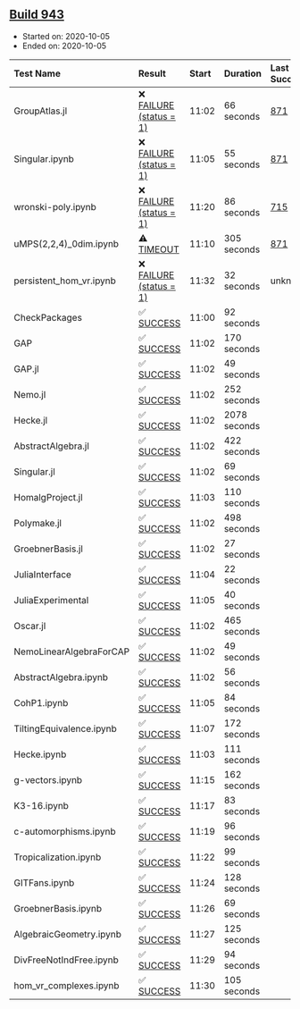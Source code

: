 ## [Build 943](https://oscarci.mathematik.uni-kl.de/job/oscar-stable/943/)

* Started on: 2020-10-05
* Ended on: 2020-10-05

| Test Name    | Result | Start | Duration | Last Success | First Failure |
|:-------------|:-------|:------|:---------|:-------------|:--------------|
| GroupAtlas.jl | ❌ [FAILURE (status = 1)](https://oscarci.mathematik.uni-kl.de/job/oscar-stable/943/artifact/logs/build-943/GroupAtlas.jl.log) | 11:02 | 66 seconds | [871](https://oscarci.mathematik.uni-kl.de/job/oscar-stable/871/) | [872](https://oscarci.mathematik.uni-kl.de/job/oscar-stable/872/) |
| Singular.ipynb | ❌ [FAILURE (status = 1)](https://oscarci.mathematik.uni-kl.de/job/oscar-stable/943/artifact/logs/build-943/Singular.ipynb.log) | 11:05 | 55 seconds | [871](https://oscarci.mathematik.uni-kl.de/job/oscar-stable/871/) | [872](https://oscarci.mathematik.uni-kl.de/job/oscar-stable/872/) |
| wronski-poly.ipynb | ❌ [FAILURE (status = 1)](https://oscarci.mathematik.uni-kl.de/job/oscar-stable/943/artifact/logs/build-943/wronski-poly.ipynb.log) | 11:20 | 86 seconds | [715](https://oscarci.mathematik.uni-kl.de/job/oscar-stable/715/) | [716](https://oscarci.mathematik.uni-kl.de/job/oscar-stable/716/) |
| uMPS(2,2,4)_0dim.ipynb | ⚠ [TIMEOUT](https://oscarci.mathematik.uni-kl.de/job/oscar-stable/943/artifact/logs/build-943/uMPS-2-2-4-_0dim.ipynb.log) | 11:10 | 305 seconds | [871](https://oscarci.mathematik.uni-kl.de/job/oscar-stable/871/) | [872](https://oscarci.mathematik.uni-kl.de/job/oscar-stable/872/) |
| persistent_hom_vr.ipynb | ❌ [FAILURE (status = 1)](https://oscarci.mathematik.uni-kl.de/job/oscar-stable/943/artifact/logs/build-943/persistent_hom_vr.ipynb.log) | 11:32 | 32 seconds | unknown | unknown |
| CheckPackages | ✅ [SUCCESS](https://oscarci.mathematik.uni-kl.de/job/oscar-stable/943/artifact/logs/build-943/CheckPackages.log) | 11:00 | 92 seconds |  |  |
| GAP | ✅ [SUCCESS](https://oscarci.mathematik.uni-kl.de/job/oscar-stable/943/artifact/logs/build-943/GAP.log) | 11:02 | 170 seconds |  |  |
| GAP.jl | ✅ [SUCCESS](https://oscarci.mathematik.uni-kl.de/job/oscar-stable/943/artifact/logs/build-943/GAP.jl.log) | 11:02 | 49 seconds |  |  |
| Nemo.jl | ✅ [SUCCESS](https://oscarci.mathematik.uni-kl.de/job/oscar-stable/943/artifact/logs/build-943/Nemo.jl.log) | 11:02 | 252 seconds |  |  |
| Hecke.jl | ✅ [SUCCESS](https://oscarci.mathematik.uni-kl.de/job/oscar-stable/943/artifact/logs/build-943/Hecke.jl.log) | 11:02 | 2078 seconds |  |  |
| AbstractAlgebra.jl | ✅ [SUCCESS](https://oscarci.mathematik.uni-kl.de/job/oscar-stable/943/artifact/logs/build-943/AbstractAlgebra.jl.log) | 11:02 | 422 seconds |  |  |
| Singular.jl | ✅ [SUCCESS](https://oscarci.mathematik.uni-kl.de/job/oscar-stable/943/artifact/logs/build-943/Singular.jl.log) | 11:02 | 69 seconds |  |  |
| HomalgProject.jl | ✅ [SUCCESS](https://oscarci.mathematik.uni-kl.de/job/oscar-stable/943/artifact/logs/build-943/HomalgProject.jl.log) | 11:03 | 110 seconds |  |  |
| Polymake.jl | ✅ [SUCCESS](https://oscarci.mathematik.uni-kl.de/job/oscar-stable/943/artifact/logs/build-943/Polymake.jl.log) | 11:02 | 498 seconds |  |  |
| GroebnerBasis.jl | ✅ [SUCCESS](https://oscarci.mathematik.uni-kl.de/job/oscar-stable/943/artifact/logs/build-943/GroebnerBasis.jl.log) | 11:02 | 27 seconds |  |  |
| JuliaInterface | ✅ [SUCCESS](https://oscarci.mathematik.uni-kl.de/job/oscar-stable/943/artifact/logs/build-943/JuliaInterface.log) | 11:04 | 22 seconds |  |  |
| JuliaExperimental | ✅ [SUCCESS](https://oscarci.mathematik.uni-kl.de/job/oscar-stable/943/artifact/logs/build-943/JuliaExperimental.log) | 11:05 | 40 seconds |  |  |
| Oscar.jl | ✅ [SUCCESS](https://oscarci.mathematik.uni-kl.de/job/oscar-stable/943/artifact/logs/build-943/Oscar.jl.log) | 11:02 | 465 seconds |  |  |
| NemoLinearAlgebraForCAP | ✅ [SUCCESS](https://oscarci.mathematik.uni-kl.de/job/oscar-stable/943/artifact/logs/build-943/NemoLinearAlgebraForCAP.log) | 11:02 | 49 seconds |  |  |
| AbstractAlgebra.ipynb | ✅ [SUCCESS](https://oscarci.mathematik.uni-kl.de/job/oscar-stable/943/artifact/logs/build-943/AbstractAlgebra.ipynb.log) | 11:02 | 56 seconds |  |  |
| CohP1.ipynb | ✅ [SUCCESS](https://oscarci.mathematik.uni-kl.de/job/oscar-stable/943/artifact/logs/build-943/CohP1.ipynb.log) | 11:05 | 84 seconds |  |  |
| TiltingEquivalence.ipynb | ✅ [SUCCESS](https://oscarci.mathematik.uni-kl.de/job/oscar-stable/943/artifact/logs/build-943/TiltingEquivalence.ipynb.log) | 11:07 | 172 seconds |  |  |
| Hecke.ipynb | ✅ [SUCCESS](https://oscarci.mathematik.uni-kl.de/job/oscar-stable/943/artifact/logs/build-943/Hecke.ipynb.log) | 11:03 | 111 seconds |  |  |
| g-vectors.ipynb | ✅ [SUCCESS](https://oscarci.mathematik.uni-kl.de/job/oscar-stable/943/artifact/logs/build-943/g-vectors.ipynb.log) | 11:15 | 162 seconds |  |  |
| K3-16.ipynb | ✅ [SUCCESS](https://oscarci.mathematik.uni-kl.de/job/oscar-stable/943/artifact/logs/build-943/K3-16.ipynb.log) | 11:17 | 83 seconds |  |  |
| c-automorphisms.ipynb | ✅ [SUCCESS](https://oscarci.mathematik.uni-kl.de/job/oscar-stable/943/artifact/logs/build-943/c-automorphisms.ipynb.log) | 11:19 | 96 seconds |  |  |
| Tropicalization.ipynb | ✅ [SUCCESS](https://oscarci.mathematik.uni-kl.de/job/oscar-stable/943/artifact/logs/build-943/Tropicalization.ipynb.log) | 11:22 | 99 seconds |  |  |
| GITFans.ipynb | ✅ [SUCCESS](https://oscarci.mathematik.uni-kl.de/job/oscar-stable/943/artifact/logs/build-943/GITFans.ipynb.log) | 11:24 | 128 seconds |  |  |
| GroebnerBasis.ipynb | ✅ [SUCCESS](https://oscarci.mathematik.uni-kl.de/job/oscar-stable/943/artifact/logs/build-943/GroebnerBasis.ipynb.log) | 11:26 | 69 seconds |  |  |
| AlgebraicGeometry.ipynb | ✅ [SUCCESS](https://oscarci.mathematik.uni-kl.de/job/oscar-stable/943/artifact/logs/build-943/AlgebraicGeometry.ipynb.log) | 11:27 | 125 seconds |  |  |
| DivFreeNotIndFree.ipynb | ✅ [SUCCESS](https://oscarci.mathematik.uni-kl.de/job/oscar-stable/943/artifact/logs/build-943/DivFreeNotIndFree.ipynb.log) | 11:29 | 94 seconds |  |  |
| hom_vr_complexes.ipynb | ✅ [SUCCESS](https://oscarci.mathematik.uni-kl.de/job/oscar-stable/943/artifact/logs/build-943/hom_vr_complexes.ipynb.log) | 11:30 | 105 seconds |  |  |
